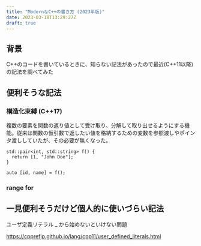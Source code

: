 ```yaml
---
title: "ModernなC++の書き方 (2023年版)"
date: 2023-03-18T13:29:27Z
draft: true
---
```


## 背景

C++のコードを書いているときに、知らない記法があったので最近(C++11以降)の記法を調べてみた

## 便利そうな記法
### 構造化束縛 (C++17)
複数の要素を関数の返り値として受け取り、分解して取り出せるようにする機能。従来は関数の仮引数で返したい値を格納するための変数を参照渡しやポインタ渡ししていたが、その必要が無くなった。

```
std::pair<int, std::string> f() {
  return [1, "John Doe"];
}

auto [id, name] = f();
```

### range for



## 一見便利そうだけど個人的に使いづらい記法

ユーザ定義リテラル
_ から始めないといけない問題

https://cpprefjp.github.io/lang/cpp11/user_defined_literals.html